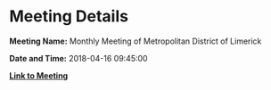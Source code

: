 # Meeting Details

**Meeting Name:** Monthly Meeting of Metropolitan District of Limerick

**Date and Time:** 2018-04-16 09:45:00

**[Link to Meeting](https://www.limerick.ie/council/whats-on/monthly-meeting-metropolitan-district-limerick-39)**
